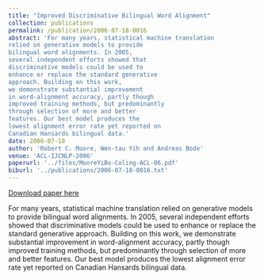 ```yaml
---
title: "Improved Discriminative Bilingual Word Alignment"
collection: publications
permalink: /publication/2006-07-18-0016
abstract: 'For many years, statistical machine translation
relied on generative models to provide
bilingual word alignments. In 2005,
several independent efforts showed that
discriminative models could be used to
enhance or replace the standard generative
approach. Building on this work,
we demonstrate substantial improvement
in word-alignment accuracy, partly though
improved training methods, but predominantly
through selection of more and better
features. Our best model produces the
lowest alignment error rate yet reported on
Canadian Hansards bilingual data.'
date: 2006-07-18
author: 'Robert C. Moore, Wen-tau Yih and Andreas Bode'
venue: 'ACL-IJCNLP-2006'
paperurl: '../files/MooreYiBo-Coling-ACL-06.pdf'
biburl: '../publications/2006-07-18-0016.txt'
---
```


<a href='../files/MooreYiBo-Coling-ACL-06.pdf'>Download paper here</a>

For many years, statistical machine translation
relied on generative models to provide
bilingual word alignments. In 2005,
several independent efforts showed that
discriminative models could be used to
enhance or replace the standard generative
approach. Building on this work,
we demonstrate substantial improvement
in word-alignment accuracy, partly though
improved training methods, but predominantly
through selection of more and better
features. Our best model produces the
lowest alignment error rate yet reported on
Canadian Hansards bilingual data.
